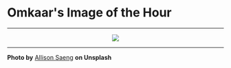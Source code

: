 # Omkaar's Image of the Hour

---

<div align="center">

<a href="https://unsplash.com/photos/abstract-background-with-soft-colorful-flowing-shapes-FBGedOgBdxM">
  <img src="https://images.unsplash.com/photo-1748164685130-db6d3752d9e2?crop=entropy&cs=tinysrgb&fit=max&fm=jpg&ixid=M3w3NjA2Nzh8MHwxfHJhbmRvbXx8fHx8fHx8fDE3NTE5MDc2MDB8&ixlib=rb-4.1.0&q=80&w=1080" style="max-width:100%; height:auto;">
</a>



</div>

---

**Photo by** [Allison Saeng](https://unsplash.com/@allisonsaeng) **on Unsplash**

